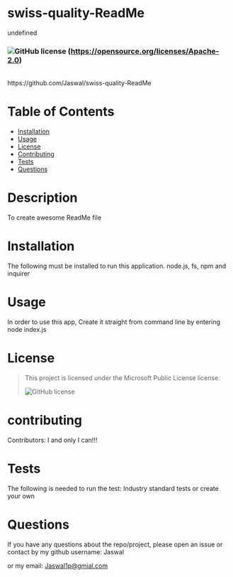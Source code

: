 # swiss-quality-ReadMe
  undefined

  ### ![GitHub license](https://img.shields.io/badge/License-Apache%202.0-blue.svg)  (https://opensource.org/licenses/Apache-2.0)
  <br>
  https://github.com/Jaswal/swiss-quality-ReadMe

  # Table of Contents
  * [Installation](#installation)
  * [Usage](#usage)
  * [License](#license)
  * [Contributing](#contributing)
  * [Tests](#tests)
  * [Questions](#questions)
  
  # Description
  To create awesome ReadMe file
  

  # Installation
  The following must be installed to run this application.
  node.js, fs, npm and inquirer

  # Usage
  In order to use this app, Create it straight from command line by entering node index.js

  # License 
  > This project is licensed under the Microsoft Public License license.
  >
  > ![GitHub license](https://opensource.org/licenses/Apache-2.0)

  # contributing
  Contributors: I and only I can!!!

  # Tests
  The following is needed to run the test: Industry standard tests or create your own

  # Questions
  If you have any questions about the repo/project, please open an issue or contact by my github username: Jaswal 
  
  or my email: Jaswal1p@gmial.com
  
 